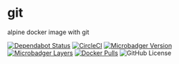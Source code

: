 # git
alpine docker image with git

[![Dependabot Status](https://api.dependabot.com/badges/status?host=github&repo=gofunky/git)](https://dependabot.com)
[![CircleCI](https://circleci.com/gh/gofunky/git/tree/master.svg?style=shield)](https://circleci.com/gh/gofunky/git/tree/master)
[![Microbadger Version](https://images.microbadger.com/badges/version/gofunky/git:stable.svg)](https://microbadger.com/images/gofunky/git:stable "Docker Version")
[![Microbadger Layers](https://images.microbadger.com/badges/image/gofunky/git:stable.svg)](https://microbadger.com/images/gofunky/git:stable "Docker Layers")
[![Docker Pulls](https://img.shields.io/docker/pulls/gofunky/git.svg)](https://hub.docker.com/r/gofunky/git)
![GitHub License](https://img.shields.io/github/license/gofunky/git.svg)
